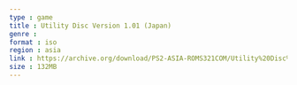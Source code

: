 ```yaml
---
type : game
title : Utility Disc Version 1.01 (Japan)
genre : 
format : iso
region : asia
link : https://archive.org/download/PS2-ASIA-ROMS321COM/Utility%20Disc%20Version%201.01%20%28Japan%29.7z
size : 132MB
---
```

